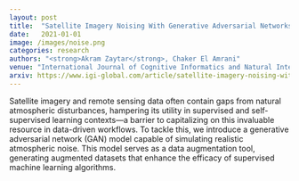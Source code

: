 ```yaml
---
layout: post
title:  "Satellite Imagery Noising With Generative Adversarial Networks."
date:   2021-01-01
image: /images/noise.png
categories: research
authors: "<strong>Akram Zaytar</strong>, Chaker El Amrani"
venue: "International Journal of Cognitive Informatics and Natural Intelligence (IJCINI)"
arxiv: https://www.igi-global.com/article/satellite-imagery-noising-with-generative-adversarial-networks/267895
---
```


Satellite imagery and remote sensing data often contain gaps from natural atmospheric disturbances, hampering its utility in supervised and self-supervised learning contexts—a barrier to capitalizing on this invaluable resource in data-driven workflows. To tackle this, we introduce a generative adversarial network (GAN) model capable of simulating realistic atmospheric noise. This model serves as a data augmentation tool, generating augmented datasets that enhance the efficacy of supervised machine learning algorithms.